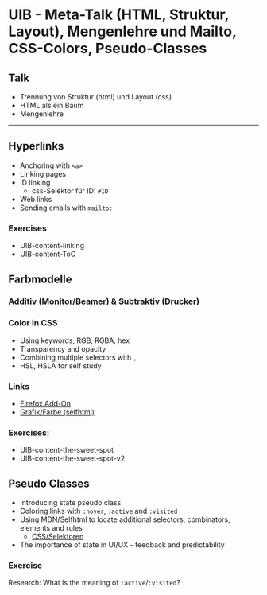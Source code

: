 # UIB - Meta-Talk (HTML, Struktur, Layout), Mengenlehre und Mailto, CSS-Colors, Pseudo-Classes

## Talk
- Trennung von Struktur (html) und Layout (css)
- HTML als ein Baum
- Mengenlehre

---

## Hyperlinks
- Anchoring with `<a>`
- Linking pages
- ID linking
  - css-Selektor für ID: `#ID`
- Web links
- Sending emails with `mailto:`

### Exercises
- UIB-content-linking
- UIB-content-ToC

## Farbmodelle
### Additiv (Monitor/Beamer) & Subtraktiv (Drucker)

### Color in CSS
- Using keywords, RGB, RGBA, hex
- Transparency and opacity
- Combining multiple selectors with `,`
- HSL, HSLA for self study

### Links
- [Firefox Add-On](https://addons.mozilla.org/en-US/firefox/addon/color-picker-webext/)
- [Grafik/Farbe (selfhtml)](https://wiki.selfhtml.org/wiki/Grafik/Farbe)

### Exercises:
- UIB-content-the-sweet-spot
- UIB-content-the-sweet-spot-v2

## Pseudo Classes
- Introducing state pseudo class
- Coloring links with `:hover`, `:active` and `:visited`
- Using MDN/Selfhtml to locate additional selectors, combinators, elements and rules
  - [CSS/Selektoren](https://wiki.selfhtml.org/wiki/CSS/Selektoren)
- The importance of state in UI/UX - feedback and predictability 

### Exercise
Research: What is the meaning of `:active`/`:visited`?
